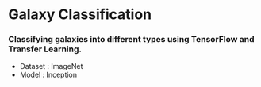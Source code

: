 # Galaxy Classification

### Classifying galaxies into different types using TensorFlow and Transfer Learning.

* Dataset : ImageNet
* Model : Inception


